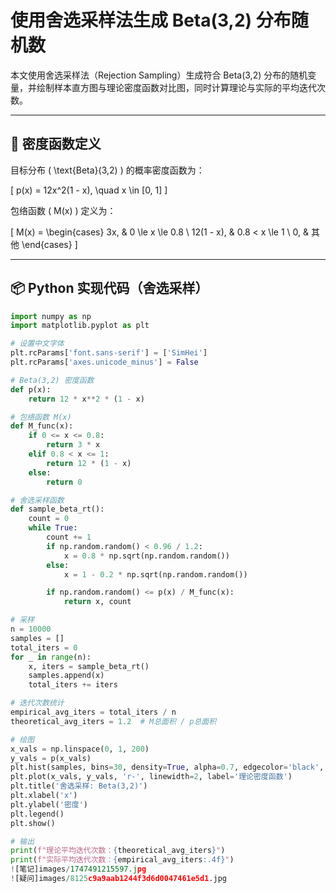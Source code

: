 # 使用舍选采样法生成 Beta(3,2) 分布随机数

本文使用舍选采样法（Rejection Sampling）生成符合 Beta(3,2) 分布的随机变量，并绘制样本直方图与理论密度函数对比图，同时计算理论与实际的平均迭代次数。

---

## 📌 密度函数定义

目标分布 \( \text{Beta}(3,2) \) 的概率密度函数为：

\[
p(x) = 12x^2(1 - x), \quad x \in [0, 1]
\]

包络函数 \( M(x) \) 定义为：

\[
M(x) =
\begin{cases}
3x, & 0 \le x \le 0.8 \\
12(1 - x), & 0.8 < x \le 1 \\
0, & 其他
\end{cases}
\]

---

## 📦 Python 实现代码（舍选采样）

```python
import numpy as np
import matplotlib.pyplot as plt

# 设置中文字体
plt.rcParams['font.sans-serif'] = ['SimHei']
plt.rcParams['axes.unicode_minus'] = False

# Beta(3,2) 密度函数
def p(x):
    return 12 * x**2 * (1 - x)

# 包络函数 M(x)
def M_func(x):
    if 0 <= x <= 0.8:
        return 3 * x
    elif 0.8 < x <= 1:
        return 12 * (1 - x)
    else:
        return 0

# 舍选采样函数
def sample_beta_rt():
    count = 0
    while True:
        count += 1
        if np.random.random() < 0.96 / 1.2:
            x = 0.8 * np.sqrt(np.random.random())
        else:
            x = 1 - 0.2 * np.sqrt(np.random.random())

        if np.random.random() <= p(x) / M_func(x):
            return x, count

# 采样
n = 10000
samples = []
total_iters = 0
for _ in range(n):
    x, iters = sample_beta_rt()
    samples.append(x)
    total_iters += iters

# 迭代次数统计
empirical_avg_iters = total_iters / n
theoretical_avg_iters = 1.2  # M总面积 / p总面积

# 绘图
x_vals = np.linspace(0, 1, 200)
y_vals = p(x_vals)
plt.hist(samples, bins=30, density=True, alpha=0.7, edgecolor='black', label='样本密度直方图')
plt.plot(x_vals, y_vals, 'r-', linewidth=2, label='理论密度函数')
plt.title('舍选采样: Beta(3,2)')
plt.xlabel('x')
plt.ylabel('密度')
plt.legend()
plt.show()

# 输出
print(f"理论平均迭代次数：{theoretical_avg_iters}")
print(f"实际平均迭代次数：{empirical_avg_iters:.4f}")
![笔记]images/1747491215597.jpg
![疑问]images/8125c9a9aab1244f3d6d0047461e5d1.jpg
